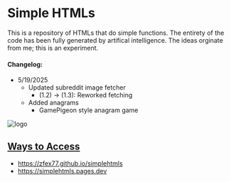 # Simple HTMLs

This is a repository of HTMLs that do simple functions. The entirety of the code has been fully generated by artifical intelligence. The ideas orginate from me; this is an experiment.
#### Changelog:
- 5/19/2025
   - Updated subreddit image fetcher
      - (1.2) -> (1.3): Reworked fetching
   - Added anagrams
      - GamePigeon style anagram game


![logo](https://raw.githubusercontent.com/zfex77/simplehtmls/src/plasticdots-personal-use-regular.png)

## <ins>Ways to Access</ins>
- https://zfex77.github.io/simplehtmls
- https://simplehtmls.pages.dev

